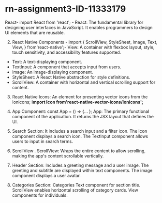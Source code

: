 # rn-assignment3-ID-11333179
React- import React from 'react'; - React: The fundamental library for designing user interfaces in JavaScript. It enables programmers to design UI elements that are reusable.

 2. React Native Components - import { ScrollView, StyleSheet, Image, Text, View, } from'react-native';- View: A container with flexbox layout, style, touch sensitivity, and accessibility features supported.
  - Text: A text-displaying component.
  - TextInput: A component that accepts input from users.
  - Image: An image-displaying component.
  - StyleSheet: A React Native abstraction for style definitions.
  - ScrollView: A container with horizontal and vertical scrolling support for content.

 3. React Native Icons: An element for presenting vector icons from the Ionicons; **import Icon from'react-native-vector-icons/Ionicons';**


  4. App Component: const App = () => {... }; App: The primary functional component of the application. It returns the JSX layout that defines the UI.

  5. Search Section: <View style={styles.searchContainer}>
  It includes a search input and a filter icon.
  The Icon component displays a search icon.
 The TextInput component allows users to input in search terms.

 7. ScrollView <ScrollView style={styles.container}>.
ScrollView: Wraps the entire content to allow scrolling, making the app's content scrollable vertically.
 
 8. Header Section: <View style={styles.header}>
 Includes a greeting message and a user image.
 The greeting and subtitle are displayed within text components.
 The image component displays a user avatar.
 
 9. Categories Section: <Text style={styles.sectionTitle}>Categories</Text>
 Text component for section title.
 ScrollView enables horizontal scrolling of category cards.
 View components for individuals.
